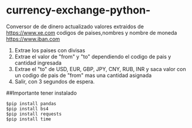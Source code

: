 # currency-exchange-python-
Conversor de de dinero actualizado
valores extraidos de https://www.xe.com
codigos de paises,nombres y nombre de moneda https://www.iban.com

1) Extrae los paises con divisas
2) Extrae el valor de "from" y "to" dependiendo el codigo de pais y cantidad ingresada
3) Extrae el "to" de USD, EUR, GBP, JPY, CNY, RUB, INR y saca valor con un codigo de pais de "from" mas una cantidad asignada
4) Salir, con 3 segundos de espera.


##Importante tener instalado 
```
$pip install pandas
$pip install bs4
$pip install requests
$pip install time
```
